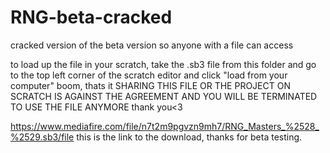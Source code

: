 # RNG-beta-cracked
cracked version of the beta version so anyone with a file can access

to load up the file in your scratch, take the .sb3 file from this folder and go to the top left corner of the scratch editor and click "load from your computer"
boom, thats it
SHARING THIS FILE OR THE PROJECT ON SCRATCH IS AGAINST THE AGREEMENT AND YOU WILL BE TERMINATED TO USE THE FILE ANYMORE
thank you<3


https://www.mediafire.com/file/n7t2m9pgvzn9mh7/RNG_Masters_%2528_%2529.sb3/file this is the link to the download, thanks for beta testing.
